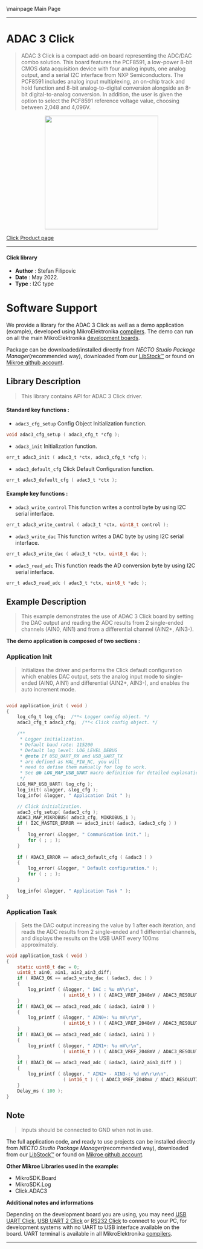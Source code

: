 \mainpage Main Page

---
# ADAC 3 Click

> ADAC 3 Click is a compact add-on board representing the ADC/DAC combo solution. This board features the PCF8591, a low-power 8-bit CMOS data acquisition device with four analog inputs, one analog output, and a serial I2C interface from NXP Semiconductors. The PCF8591 includes analog input multiplexing, an on-chip track and hold function and 8-bit analog-to-digital conversion alongside an 8-bit digital-to-analog conversion. In addition, the user is given the option to select the PCF8591 reference voltage value, choosing between 2,048 and 4,096V.

<p align="center">
  <img src="https://download.mikroe.com/images/click_for_ide/adac3_click.png" height=300px>
</p>

[Click Product page](https://www.mikroe.com/adac-3-click)

---


#### Click library

- **Author**        : Stefan Filipovic
- **Date**          : May 2022.
- **Type**          : I2C type


# Software Support

We provide a library for the ADAC 3 Click
as well as a demo application (example), developed using MikroElektronika
[compilers](https://www.mikroe.com/necto-studio).
The demo can run on all the main MikroElektronika [development boards](https://www.mikroe.com/development-boards).

Package can be downloaded/installed directly from *NECTO Studio Package Manager*(recommended way), downloaded from our [LibStock&trade;](https://libstock.mikroe.com) or found on [Mikroe github account](https://github.com/MikroElektronika/mikrosdk_click_v2/tree/master/clicks).

## Library Description

> This library contains API for ADAC 3 Click driver.

#### Standard key functions :

- `adac3_cfg_setup` Config Object Initialization function.
```c
void adac3_cfg_setup ( adac3_cfg_t *cfg );
```

- `adac3_init` Initialization function.
```c
err_t adac3_init ( adac3_t *ctx, adac3_cfg_t *cfg );
```

- `adac3_default_cfg` Click Default Configuration function.
```c
err_t adac3_default_cfg ( adac3_t *ctx );
```

#### Example key functions :

- `adac3_write_control` This function writes a control byte by using I2C serial interface.
```c
err_t adac3_write_control ( adac3_t *ctx, uint8_t control );
```

- `adac3_write_dac` This function writes a DAC byte by using I2C serial interface.
```c
err_t adac3_write_dac ( adac3_t *ctx, uint8_t dac );
```

- `adac3_read_adc` This function reads the AD conversion byte by using I2C serial interface.
```c
err_t adac3_read_adc ( adac3_t *ctx, uint8_t *adc );
```

## Example Description

> This example demonstrates the use of ADAC 3 Click board by setting the DAC output
and reading the ADC results from 2 single-ended channels (AIN0, AIN1) and from a
differential channel (AIN2+, AIN3-).

**The demo application is composed of two sections :**

### Application Init

> Initializes the driver and performs the Click default configuration which enables
DAC output, sets the analog input mode to single-ended (AIN0, AIN1) and
differential (AIN2+, AIN3-), and enables the auto increment mode.

```c

void application_init ( void )
{
    log_cfg_t log_cfg;  /**< Logger config object. */
    adac3_cfg_t adac3_cfg;  /**< Click config object. */

    /** 
     * Logger initialization.
     * Default baud rate: 115200
     * Default log level: LOG_LEVEL_DEBUG
     * @note If USB_UART_RX and USB_UART_TX 
     * are defined as HAL_PIN_NC, you will 
     * need to define them manually for log to work. 
     * See @b LOG_MAP_USB_UART macro definition for detailed explanation.
     */
    LOG_MAP_USB_UART( log_cfg );
    log_init( &logger, &log_cfg );
    log_info( &logger, " Application Init " );

    // Click initialization.
    adac3_cfg_setup( &adac3_cfg );
    ADAC3_MAP_MIKROBUS( adac3_cfg, MIKROBUS_1 );
    if ( I2C_MASTER_ERROR == adac3_init( &adac3, &adac3_cfg ) ) 
    {
        log_error( &logger, " Communication init." );
        for ( ; ; );
    }
    
    if ( ADAC3_ERROR == adac3_default_cfg ( &adac3 ) )
    {
        log_error( &logger, " Default configuration." );
        for ( ; ; );
    }
    
    log_info( &logger, " Application Task " );
}

```

### Application Task

> Sets the DAC output increasing the value by 1 after each iteration, and reads the
ADC results from 2 single-ended and 1 differential channels, and displays the results
on the USB UART every 100ms approximately.

```c
void application_task ( void )
{
    static uint8_t dac = 0;
    uint8_t ain0, ain1, ain2_ain3_diff;
    if ( ADAC3_OK == adac3_write_dac ( &adac3, dac ) )
    {
        log_printf ( &logger, " DAC : %u mV\r\n", 
                     ( uint16_t ) ( ( ADAC3_VREF_2048mV / ADAC3_RESOLUTION ) * dac++ ) );
    }
    if ( ADAC3_OK == adac3_read_adc ( &adac3, &ain0 ) )
    {
        log_printf ( &logger, " AIN0+: %u mV\r\n", 
                     ( uint16_t ) ( ( ADAC3_VREF_2048mV / ADAC3_RESOLUTION ) * ain0 ) );
    }
    if ( ADAC3_OK == adac3_read_adc ( &adac3, &ain1 ) )
    {
        log_printf ( &logger, " AIN1+: %u mV\r\n",
                     ( uint16_t ) ( ( ADAC3_VREF_2048mV / ADAC3_RESOLUTION ) * ain1 ) );
    }
    if ( ADAC3_OK == adac3_read_adc ( &adac3, &ain2_ain3_diff ) )
    {
        log_printf ( &logger, " AIN2+ - AIN3-: %d mV\r\n\n",
                     ( int16_t ) ( ( ADAC3_VREF_2048mV / ADAC3_RESOLUTION ) * ( int8_t ) ain2_ain3_diff ) );
    }
    Delay_ms ( 100 );
}
```

## Note

> Inputs should be connected to GND when not in use.

The full application code, and ready to use projects can be installed directly from *NECTO Studio Package Manager*(recommended way), downloaded from our [LibStock&trade;](https://libstock.mikroe.com) or found on [Mikroe github account](https://github.com/MikroElektronika/mikrosdk_click_v2/tree/master/clicks).

**Other Mikroe Libraries used in the example:**

- MikroSDK.Board
- MikroSDK.Log
- Click.ADAC3

**Additional notes and informations**

Depending on the development board you are using, you may need
[USB UART Click](https://www.mikroe.com/usb-uart-click),
[USB UART 2 Click](https://www.mikroe.com/usb-uart-2-click) or
[RS232 Click](https://www.mikroe.com/rs232-click) to connect to your PC, for
development systems with no UART to USB interface available on the board. UART
terminal is available in all MikroElektronika
[compilers](https://shop.mikroe.com/compilers).

---
